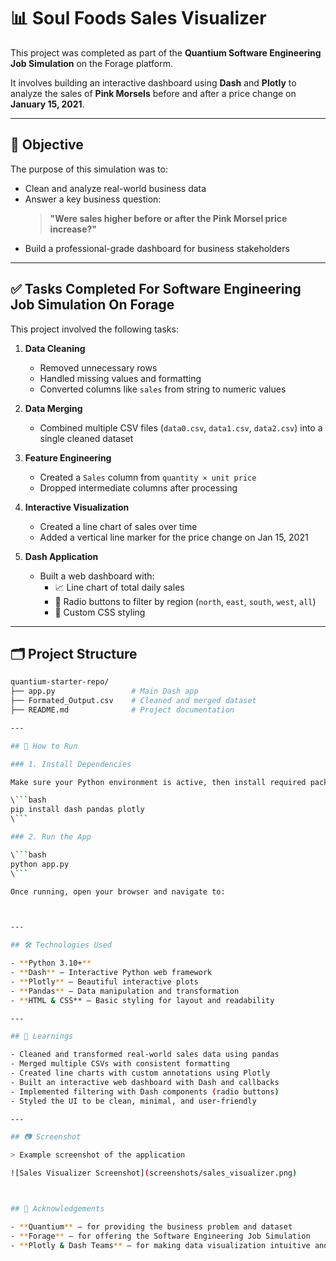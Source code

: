 # 📊 Soul Foods Sales Visualizer

This project was completed as part of the **Quantium Software Engineering Job Simulation** on the Forage platform.

It involves building an interactive dashboard using **Dash** and **Plotly** to analyze the sales of **Pink Morsels** before and after a price change on **January 15, 2021**.

---

## 🎯 Objective

The purpose of this simulation was to:
- Clean and analyze real-world business data
- Answer a key business question:  
  > **"Were sales higher before or after the Pink Morsel price increase?"**
- Build a professional-grade dashboard for business stakeholders

---

## ✅ Tasks Completed For Software Engineering Job Simulation On Forage

This project involved the following tasks:

1. **Data Cleaning**
   - Removed unnecessary rows
   - Handled missing values and formatting
   - Converted columns like `sales` from string to numeric values

2. **Data Merging**
   - Combined multiple CSV files (`data0.csv`, `data1.csv`, `data2.csv`) into a single cleaned dataset

3. **Feature Engineering**
   - Created a `Sales` column from `quantity × unit price`
   - Dropped intermediate columns after processing

4. **Interactive Visualization**
   - Created a line chart of sales over time
   - Added a vertical line marker for the price change on Jan 15, 2021

5. **Dash Application**
   - Built a web dashboard with:
     - 📈 Line chart of total daily sales
     - 🔘 Radio buttons to filter by region (`north`, `east`, `south`, `west`, `all`)
     - 🎨 Custom CSS styling

---

## 🗂️ Project Structure

```bash
quantium-starter-repo/
├── app.py                 # Main Dash app
├── Formated_Output.csv    # Cleaned and merged dataset
├── README.md              # Project documentation

---

## 🚀 How to Run

### 1. Install Dependencies

Make sure your Python environment is active, then install required packages:

\```bash
pip install dash pandas plotly
\```

### 2. Run the App

\```bash
python app.py
\```

Once running, open your browser and navigate to:



---

## 🛠 Technologies Used

- **Python 3.10+**
- **Dash** – Interactive Python web framework
- **Plotly** – Beautiful interactive plots
- **Pandas** – Data manipulation and transformation
- **HTML & CSS** – Basic styling for layout and readability

---

## 🧠 Learnings

- Cleaned and transformed real-world sales data using pandas
- Merged multiple CSVs with consistent formatting
- Created line charts with custom annotations using Plotly
- Built an interactive web dashboard with Dash and callbacks
- Implemented filtering with Dash components (radio buttons)
- Styled the UI to be clean, minimal, and user-friendly

---

## 📷 Screenshot

> Example screenshot of the application

![Sales Visualizer Screenshot](screenshots/sales_visualizer.png)



## 🙌 Acknowledgements

- **Quantium** – for providing the business problem and dataset  
- **Forage** – for offering the Software Engineering Job Simulation  
- **Plotly & Dash Teams** – for making data visualization intuitive and interactive  

